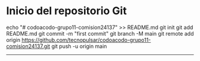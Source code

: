 # Inicio del repositorio Git

echo "# codoacodo-grupo11-comision24137" >> README.md
git init
git add README.md
git commit -m "first commit"
git branch -M main
git remote add origin https://github.com/tecnopulsar/codoacodo-grupo11-comision24137.git
git push -u origin main

-----------

